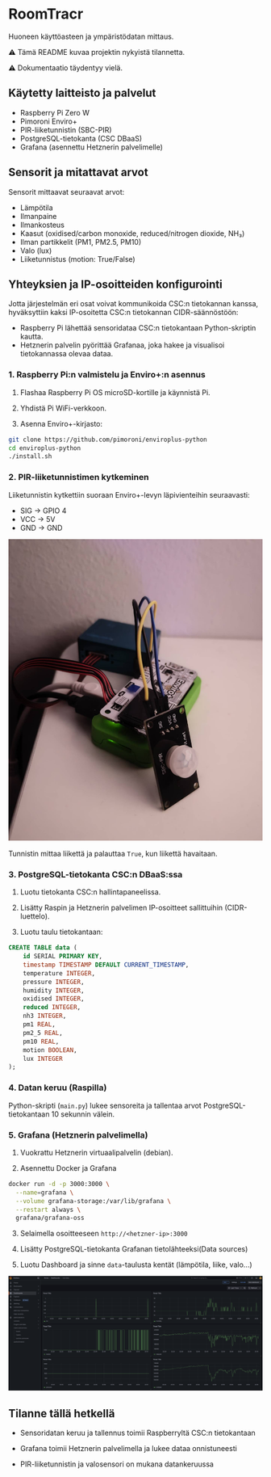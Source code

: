 # RoomTracr

Huoneen käyttöasteen ja ympäristödatan mittaus.

⚠️ Tämä README kuvaa projektin nykyistä tilannetta.

⚠️ Dokumentaatio täydentyy vielä.

## Käytetty laitteisto ja palvelut

- Raspberry Pi Zero W
- Pimoroni Enviro+ 
- PIR-liiketunnistin (SBC-PIR)
- PostgreSQL-tietokanta (CSC DBaaS)
- Grafana (asennettu Hetznerin palvelimelle)

## Sensorit ja mitattavat arvot

Sensorit mittaavat seuraavat arvot:

- Lämpötila
- Ilmanpaine
- Ilmankosteus
- Kaasut (oxidised/carbon monoxide, reduced/nitrogen dioxide, NH₃)
- Ilman partikkelit (PM1, PM2.5, PM10)
- Valo (lux)
- Liiketunnistus (motion: True/False)

## Yhteyksien ja IP-osoitteiden konfigurointi

Jotta järjestelmän eri osat voivat kommunikoida CSC:n tietokannan kanssa, hyväksyttiin kaksi IP-osoitetta CSC:n tietokannan CIDR-säännöstöön:

- Raspberry Pi lähettää sensoridataa CSC:n tietokantaan Python-skriptin kautta.
- Hetznerin palvelin pyörittää Grafanaa, joka hakee ja visualisoi tietokannassa olevaa dataa.

### 1. Raspberry Pi:n valmistelu ja Enviro+:n asennus

1. Flashaa Raspberry Pi OS microSD-kortille ja käynnistä Pi.

2. Yhdistä Pi WiFi-verkkoon.

3. Asenna Enviro+-kirjasto:
```bash
git clone https://github.com/pimoroni/enviroplus-python
cd enviroplus-python
./install.sh
```

### 2. PIR-liiketunnistimen kytkeminen

Liiketunnistin kytkettiin suoraan Enviro+-levyn läpivienteihin seuraavasti:

- SIG → GPIO 4 
- VCC → 5V 
- GND → GND
  
![PIR-Sensor](images/rasp&enviro.png)

Tunnistin mittaa liikettä ja palauttaa `True`, kun liikettä havaitaan.

### 3. PostgreSQL-tietokanta CSC:n DBaaS:ssa

1. Luotu tietokanta CSC:n hallintapaneelissa.

2. Lisätty Raspin ja Hetznerin palvelimen IP-osoitteet sallittuihin (CIDR-luettelo).

3. Luotu taulu tietokantaan:
```sql
CREATE TABLE data (
    id SERIAL PRIMARY KEY,
    timestamp TIMESTAMP DEFAULT CURRENT_TIMESTAMP,
    temperature INTEGER,
    pressure INTEGER,
    humidity INTEGER,
    oxidised INTEGER,
    reduced INTEGER,
    nh3 INTEGER,
    pm1 REAL,
    pm2_5 REAL,
    pm10 REAL,
    motion BOOLEAN,
    lux INTEGER
);
```

### 4. Datan keruu (Raspilla)

Python-skripti (`main.py`) lukee sensoreita ja tallentaa arvot PostgreSQL-tietokantaan 10 sekunnin välein. 

### 5. Grafana (Hetznerin palvelimella)

1. Vuokrattu Hetznerin virtuaalipalvelin (debian).

2. Asennettu Docker ja Grafana
```bash
docker run -d -p 3000:3000 \
  --name=grafana \
  --volume grafana-storage:/var/lib/grafana \
  --restart always \
  grafana/grafana-oss
```

3. Selaimella osoitteeseen `http://<hetzner-ip>:3000`

4. Lisätty PostgreSQL-tietokanta Grafanan tietolähteeksi(Data sources)

5. Luotu Dashboard ja sinne `data`-taulusta kentät (lämpötila, liike, valo...)

![Grafana](images/grafana.png)


## Tilanne tällä hetkellä

- Sensoridatan keruu ja tallennus toimii Raspberryltä CSC:n tietokantaan

- Grafana toimii Hetznerin palvelimella ja lukee dataa onnistuneesti

- PIR-liiketunnistin ja valosensori on mukana datankeruussa
